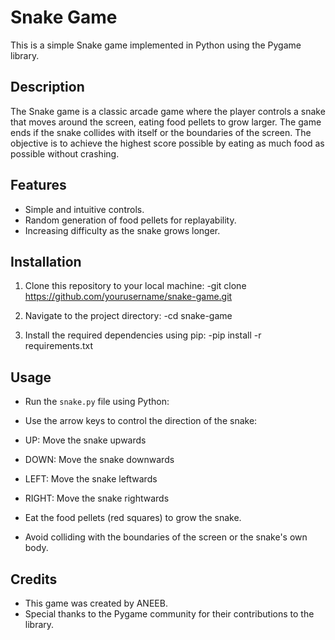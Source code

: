 # Snake Game

This is a simple Snake game implemented in Python using the Pygame library.

## Description
The Snake game is a classic arcade game where the player controls a snake that moves around the screen, eating food pellets to grow larger. The game ends if the snake collides with itself or the boundaries of the screen. The objective is to achieve the highest score possible by eating as much food as possible without crashing.

## Features
- Simple and intuitive controls.
- Random generation of food pellets for replayability.
- Increasing difficulty as the snake grows longer.

## Installation
1. Clone this repository to your local machine:
   -git clone https://github.com/yourusername/snake-game.git
   
2. Navigate to the project directory:
   -cd snake-game

3. Install the required dependencies using pip:
   -pip install -r requirements.txt


## Usage
- Run the `snake.py` file using Python:
- Use the arrow keys to control the direction of the snake:
- UP: Move the snake upwards
- DOWN: Move the snake downwards
- LEFT: Move the snake leftwards
- RIGHT: Move the snake rightwards

- Eat the food pellets (red squares) to grow the snake.
- Avoid colliding with the boundaries of the screen or the snake's own body.

## Credits
- This game was created by ANEEB.
- Special thanks to the Pygame community for their contributions to the library.


